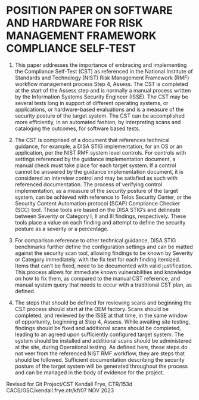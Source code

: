 # POSITION PAPER ON SOFTWARE AND HARDWARE FOR RISK MANAGEMENT FRAMEWORK COMPLIANCE SELF-TEST

1. This paper addresses the importance of embracing and implementing the Compliance Self-Test (CST) as referenced in the National Institute of Standards and Technology (NIST) Risk Management Framework (RMF) workflow management process Step 4, Assess.  The CST is completed at the start of the Assess step and is normally a manual process written by the Information Systems Security Engineer (ISSE).  The CST may be several tests long in support of different operating systems, or applications, or hardware-based evaluations and is a measure of the security posture of the target system.  The CST can be accomplished more efficiently, in an automated fashion, by interpreting scans and cataloging the outcomes, for software based tests.

2. The CST is comprised of a document that references technical guidance, for example, a DISA STIG implementation, for an OS or an application, per the NIST RMF system level controls.  For controls with settings referenced by the guidance implementation document, a manual check must take place for each target system.  If a control cannot be answered by the guidance implementation document, it is considered an interview control and may be satisfied as such with referenced documentation.  The process of verifying control implementation, as a measure of the security posture of the target system, can be achieved with reference to Telos Security Center, or the Security Content Automation protocol (SCAP) Compliance Checker (SCC) tool.  These tools are based on the DISA STIG’s and delineate between Severity or Category I, II and III findings, respectively.  These tools place a value on each finding and attempt to define the security posture as a severity or a percentage.

3. For comparison reference to other technical guidance, DISA STIG benchmarks further define the configuration settings and can be matted against the security scan tool, allowing findings to be known by Severity or Category immediately, with the fix text for each finding itemized.  Items that can’t be fixed, need to be documented with valid justification.  This process allows for immediate known vulnerabilities and knowledge on how to fix them, as compared to the manual CST reference, and manual system query that needs to occur with a traditional CST plan, as defined.
  
4. The steps that should be defined for reviewing scans and beginning the CST process should start at the OEM factory.  Scans should be completed, and reviewed by the ISSE at that time, in the same window of opportunity, beginning at Step 4, Assess.  While awaiting site testing, findings should be fixed and additional scans should be completed, leading to an agreed upon sufficiently configured target system.  The system should be installed and additional scans should be administered at the site, during Operational testing.  As defined here, these steps do not veer from the referenced NIST RMF workflow, they are steps that should be followed.  Sufficient documentation describing the security posture of the target system will be generated throughout the process and can be managed in the body of evidence for the project.

Revised for Git Project/CST
Kendall Frye, CTR/153d CACS/GSC/kendall.frye.ctr/kf/07 NOV 2023

